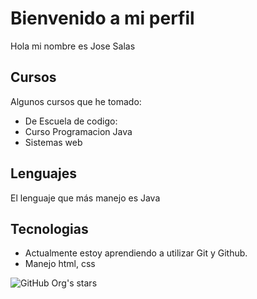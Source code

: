 # Bienvenido a mi perfil
Hola mi nombre es Jose Salas 


<!--
**JoseMSalas/JoseMSalas** is a ✨ _special_ ✨ repository because its `README.md` (this file) appears on your GitHub profile.

Here are some ideas to get you started:


-->

## Cursos
Algunos cursos que he tomado:
- De Escuela de codigo:
- Curso Programacion Java 
- Sistemas web
## Lenguajes
El lenguaje que más manejo es Java
## Tecnologias
- Actualmente estoy aprendiendo a utilizar Git y Github.
- Manejo html, css
  
![GitHub Org's stars](https://img.shields.io/github/stars/camilafernanda?style=social)
